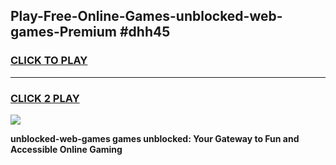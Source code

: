 
## Play-Free-Online-Games-unblocked-web-games-Premium #dhh45
<h3>
<a href="https://premium.freeplayer.one?title=unblocked-web-games&ref=8M">CLICK TO PLAY</a></h3>
<hr>

<h3>
<a href="https://premium.freeplayer.one?title=unblocked-web-games&ref=8M">CLICK 2 PLAY</a>
  
</h3>

<a href="https://premium.freeplayer.one?title=unblocked-web-games&ref=8M"><img src="https://clearcache.store/games.png"></a>


**unblocked-web-games games unblocked: Your Gateway to Fun and Accessible Online Gaming**
